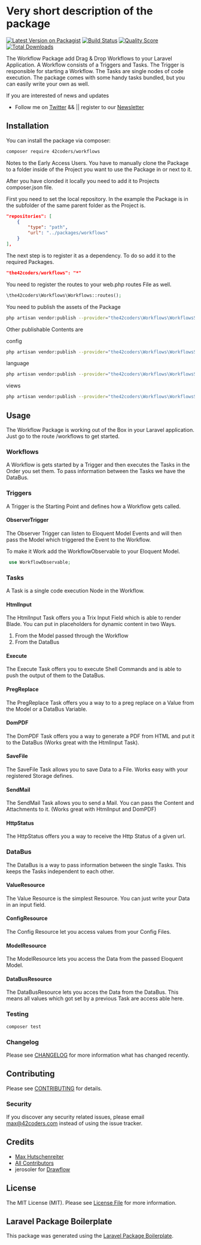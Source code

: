 # Very short description of the package

[![Latest Version on Packagist](https://img.shields.io/packagist/v/the42coders/workflows.svg?style=flat-square)](https://packagist.org/packages/the42coders/workflows)
[![Build Status](https://img.shields.io/travis/42coders/workflows/master.svg?style=flat-square)](https://travis-ci.org/42coders/workflows)
[![Quality Score](https://img.shields.io/scrutinizer/g/42coders/workflows.svg?style=flat-square)](https://scrutinizer-ci.com/g/42coders/workflows)
[![Total Downloads](https://img.shields.io/packagist/dt/42coders/workflows.svg?style=flat-square)](https://packagist.org/packages/42coders/workflows)

The Workflow Package add Drag & Drop Workflows to your Laravel Application. A Workflow consists of a Triggers and Tasks.
The Trigger is responsible for starting a Workflow. The Tasks are single nodes of code execution. The package comes
with some handy tasks bundled, but you can easily write your own as well.

If you are interested of news and updates 
- Follow me on [Twitter](https://twitter.com/gwagwagwa) && || register to our [Newsletter](https://workflows.42coders.com)

## Installation

You can install the package via composer:

```bash
composer require 42coders/workflows
```

Notes to the Early Access Users. You have to manually clone the Package to a folder inside of the Project you want
to use the Package in or next to it.

After you have clonded it locally you need to add it to Projects composer.json file.

First you need to set the local repository. 
In the example the Package is in the subfolder of the same parent folder as the Project is.

```json
"repositories": [
    {
        "type": "path",
        "url": "../packages/workflows"
    }
],
```

The next step is to register it as a dependency. To do so add it to the required Packages.

```json
"the42coders/workflows": "*"
``` 

You need to register the routes to your web.php routes File as well.

```php
\the42coders\Workflows\Workflows::routes();
```

You need to publish the assets of the Package

```bash
php artisan vendor:publish --provider="the42coders\Workflows\WorkflowsServiceProvider"  --tag=assets  
```

Other publishable Contents are

config

```bash
php artisan vendor:publish --provider="the42coders\Workflows\WorkflowsServiceProvider"  --tag=config  
```

language

```bash
php artisan vendor:publish --provider="the42coders\Workflows\WorkflowsServiceProvider"  --tag=lang  
```

views

```bash
php artisan vendor:publish --provider="the42coders\Workflows\WorkflowsServiceProvider"  --tag=views  
```

## Usage

The Workflow Package is working out of the Box in your Laravel application. Just go to the route /workflows 
to get started.

### Workflows

A Workflow is gets started by a Trigger and then executes the Tasks in the Order you set them. 
To pass information between the Tasks we have the DataBus. 

### Triggers

A Trigger is the Starting Point and defines how a Workflow gets called. 

#### ObserverTrigger

The Observer Trigger can listen to Eloquent Model Events and will then pass the Model which triggered the Event to the 
Workflow.

To make it Work add the WorkflowObservable to your Eloquent Model. 

``` php
 use WorkflowObservable;
```

### Tasks

A Task is a single code execution Node in the Workflow. 

#### HtmlInput

The HtmlInput Task offers you a Trix Input Field which is able to render Blade. You can put in placeholders for dynamic
content in two Ways.
 1. From the Model passed through the Workflow
 2. From the DataBus
 
#### Execute

The Execute Task offers you to execute Shell Commands and is able to push the output of them to the DataBus.

#### PregReplace

The PregReplace Task offers you a way to to a preg replace on a Value from the Model or a DataBus Variable.

#### DomPDF 

The DomPDF Task offers you a way to generate a PDF from HTML and put it to the DataBus 
(Works great with the HtmlInput Task).

#### SaveFile

The SaveFile Task allows you to save Data to a File. Works easy with your registered Storage defines.

#### SendMail

The SendMail Task allows you to send a Mail. You can pass the Content and Attachments to it. 
(Works great with HtmlInput and DomPDF) 

#### HttpStatus

The HttpStatus offers you a way to receive the Http Status of a given url.

### DataBus

The DataBus is a way to pass information between the single Tasks. This keeps the Tasks independent to each other.

#### ValueResource

The Value Resource is the simplest Resource. You can just write your Data in an input field.

#### ConfigResource 

The Config Resource let you access values from your Config Files.

#### ModelResource

The ModelResource lets you access the Data from the passed Eloquent Model.

#### DataBusResource

The DataBusResource lets you acces the Data from the DataBus. This means all values which got set by a
previous Task are access able here.

### Testing

``` bash
composer test
```

### Changelog

Please see [CHANGELOG](CHANGELOG.md) for more information what has changed recently.

## Contributing

Please see [CONTRIBUTING](CONTRIBUTING.md) for details.

### Security

If you discover any security related issues, please email max@42coders.com instead of using the issue tracker.

## Credits

- [Max Hutschenreiter](https://github.com/42coders)
- [All Contributors](../../contributors)
- jerosoler for [Drawflow](https://github.com/jerosoler/Drawflow)

## License

The MIT License (MIT). Please see [License File](LICENSE.md) for more information.

## Laravel Package Boilerplate

This package was generated using the [Laravel Package Boilerplate](https://laravelpackageboilerplate.com).
